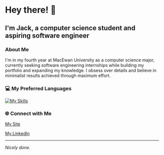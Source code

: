 # Hey there! 👋
## I'm Jack, a computer science student and aspiring software engineer

### About Me
I'm in my fourth year at MacEwan University as a computer science major, currently seeking software engineering internships while building my portfolio and expanding my knowledge. I obsess over details and believe in minimalist results achieved through maximum effort.

### 💻 My Preferred Languages
[![My Skills](https://skillicons.dev/icons?i=c,cs,rust,java,python)](https://skillicons.dev)


### 🌐 Connect with Me
[My Site](https://jackderksen.github.io/)

[My LinkedIn](https://linkedin.com/in/jack-derksen-6292a1261)


---
*Nicely done.*
